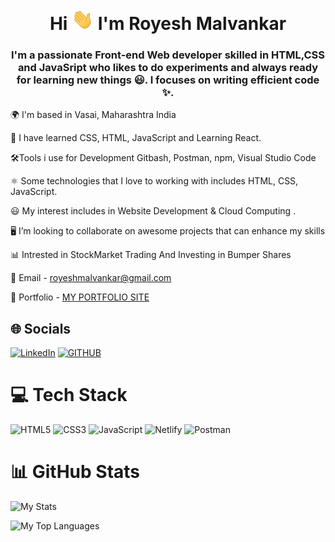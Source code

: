 <h1 align="center">Hi <img src="https://raw.githubusercontent.com/ABSphreak/ABSphreak/master/gifs/Hi.gif" width="35"> I'm Royesh Malvankar</h1>
<h3 align="center">I'm a passionate Front-end Web developer skilled in HTML,CSS and JavaSript who likes to do experiments and always ready for learning new things 😃. 
                    I focuses on writing efficient code ✨.</h3>

🌍 I'm based in Vasai, Maharashtra India

🚀 I have learned CSS, HTML, JavaScript and Learning React.

🛠️Tools i use for Development Gitbash, Postman, npm, Visual Studio Code

⚛️ Some technologies that I love to working with includes HTML, CSS, JavaScript.

😃 My interest includes in Website Development & Cloud Computing .

🖥️ I’m looking to collaborate on  awesome projects that can enhance my skills

📊 Intrested in StockMarket Trading And Investing in Bumper Shares

📧 Email - royeshmalvankar@gmail.com

💼 Portfolio - [MY PORTFOLIO SITE](https://gleaming-pithivier-bae40e.netlify.app/)

## 🌐 Socials
[![LinkedIn](https://img.shields.io/badge/LinkedIn-%230077B5.svg?logo=linkedin&logoColor=white)]((https://www.linkedin.com/in/royesh-malvankar-59a023276/)) 
[![GITHUB](https://img.shields.io/badge/Github-12100E?logo=Github&logoColor=white)]((https://github.com/royeshmalvankar))

# 💻 Tech Stack
![HTML5](https://img.shields.io/badge/html5-%23E34F26.svg?style=for-the-badge&logo=html5&logoColor=white) 
![CSS3](https://img.shields.io/badge/css3-%231572B6.svg?style=for-the-badge&logo=css3&logoColor=white) 
![JavaScript](https://img.shields.io/badge/javascript-%23323330.svg?style=for-the-badge&logo=javascript&logoColor=%23F7DF1E) 
![Netlify](https://img.shields.io/badge/netlify-%23000000.svg?style=for-the-badge&logo=netlify&logoColor=#00C7B7) 
![Postman](https://img.shields.io/badge/Postman-FF6C37?style=for-the-badge&logo=postman&logoColor=white)

# 📊 GitHub Stats
![My Stats](https://github-readme-stats.vercel.app/api?username=royeshmalvankar&theme=algolia&show_icons=true&hide_border=true&count_private=true)

![My Top Languages](https://github-readme-stats.vercel.app/api/top-langs/?username=royeshmalvankar&theme=algolia&show_icons=true&hide_border=true&layout=compact)

